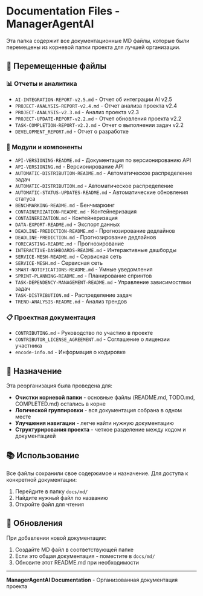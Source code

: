 # Documentation Files - ManagerAgentAI

Эта папка содержит все документационные MD файлы, которые были перемещены из корневой папки проекта для лучшей организации.

## 📁 Перемещенные файлы

### 📊 Отчеты и аналитика
- `AI-INTEGRATION-REPORT-v2.5.md` - Отчет об интеграции AI v2.5
- `PROJECT-ANALYSIS-REPORT-v2.4.md` - Отчет анализа проекта v2.4
- `PROJECT-ANALYSIS-v2.3.md` - Анализ проекта v2.3
- `PROJECT-UPDATE-REPORT-v2.2.md` - Отчет обновления проекта v2.2
- `TASK-COMPLETION-REPORT-v2.2.md` - Отчет о выполнении задач v2.2
- `DEVELOPMENT_REPORT.md` - Отчет о разработке

### 🔧 Модули и компоненты
- `API-VERSIONING-README.md` - Документация по версионированию API
- `API-VERSIONING.md` - Версионирование API
- `AUTOMATIC-DISTRIBUTION-README.md` - Автоматическое распределение задач
- `AUTOMATIC-DISTRIBUTION.md` - Автоматическое распределение
- `AUTOMATIC-STATUS-UPDATES-README.md` - Автоматические обновления статуса
- `BENCHMARKING-README.md` - Бенчмаркинг
- `CONTAINERIZATION-README.md` - Контейнеризация
- `CONTAINERIZATION.md` - Контейнеризация
- `DATA-EXPORT-README.md` - Экспорт данных
- `DEADLINE-PREDICTION-README.md` - Прогнозирование дедлайнов
- `DEADLINE-PREDICTION.md` - Прогнозирование дедлайнов
- `FORECASTING-README.md` - Прогнозирование
- `INTERACTIVE-DASHBOARDS-README.md` - Интерактивные дашборды
- `SERVICE-MESH-README.md` - Сервисная сеть
- `SERVICE-MESH.md` - Сервисная сеть
- `SMART-NOTIFICATIONS-README.md` - Умные уведомления
- `SPRINT-PLANNING-README.md` - Планирование спринтов
- `TASK-DEPENDENCY-MANAGEMENT-README.md` - Управление зависимостями задач
- `TASK-DISTRIBUTION.md` - Распределение задач
- `TREND-ANALYSIS-README.md` - Анализ трендов

### 📋 Проектная документация
- `CONTRIBUTING.md` - Руководство по участию в проекте
- `CONTRIBUTOR_LICENSE_AGREEMENT.md` - Соглашение о лицензии участника
- `encode-info.md` - Информация о кодировке

## 🎯 Назначение

Эта реорганизация была проведена для:
- **Очистки корневой папки** - основные файлы (README.md, TODO.md, COMPLETED.md) остались в корне
- **Логической группировки** - вся документация собрана в одном месте
- **Улучшения навигации** - легче найти нужную документацию
- **Структурирования проекта** - четкое разделение между кодом и документацией

## 📚 Использование

Все файлы сохранили свое содержимое и назначение. Для доступа к конкретной документации:
1. Перейдите в папку `docs/md/`
2. Найдите нужный файл по названию
3. Откройте файл для чтения

## 🔄 Обновления

При добавлении новой документации:
1. Создайте MD файл в соответствующей папке
2. Если это общая документация - поместите в `docs/md/`
3. Обновите этот README.md при необходимости

---

**ManagerAgentAI Documentation** - Организованная документация проекта
